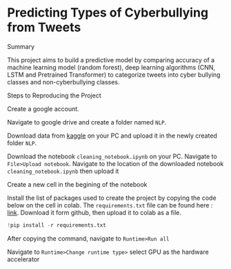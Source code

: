 Predicting Types of Cyberbullying from Tweets
==============================

Summary

This project aims to build a predictive model by comparing accuracy of a machine learning model (random forest), deep learning algorithms (CNN, LSTM and Pretrained Transformer) to categorize tweets into cyber bullying classes and  non-cyberbullying classes. 

Steps to Reproducing the Project

Create a google account.

Navigate to google drive and create a folder named `NLP`.

Download data from [kaggle](https://www.kaggle.com/datasets/andrewmvd/cyberbullying-classification) on your PC and upload it in the newly created folder `NLP`.

Download the notebook `cleaning_notebook.ipynb` on your PC. Navigate to `File>Upload notebook`. Navigate to the location of the downloaded notebook `cleaning_notebook.ipynb` then upload it

Create a new cell in the begining of the notebook

Install the list of packages used to create the project by copying the code below on the cell in colab. The `requirements.txt` file can be found here : [link](https://github.com/thayeylolu/cyberbullying/blob/main/requirements.txt). Download it form github, then upload it to colab as a file.
```python
!pip install -r requirements.txt
```
After copying the command, navigate to `Runtime>Run all`

Navigate to `Runtime>Change runtime type>` select GPU as the hardware accelerator



